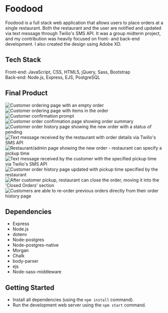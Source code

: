 # Foodood

Foodood is a full stack web application that allows users to place orders at a single restaurant. Both the restaurant and the user are notified and updated via text message through Twilio's SMS API. It was a group midterm project, and my contribution was heavily focused on front- and back-end development. I also created the design using Adobe XD.

## Tech Stack

Front-end: JavaScript, CSS, HTML5, jQuery, Sass, Bootstrap <br/>
Back-end: Node.js, Express, EJS, PostgreSQL


## Final Product

![Customer ordering page with an empty order](https://github.com/shadeemerhi/foodood/blob/master/docs/orderpage_empty.png)
![Customer ordering page with items in the order](https://github.com/shadeemerhi/foodood/blob/master/docs/orderpage_full.png)
![Customer confirmation prompt](https://github.com/shadeemerhi/foodood/blob/master/docs/orderpage_confirm.png)
![Customer order confirmation page showing order summary](https://github.com/shadeemerhi/foodood/blob/master/docs/confirmation.png)
![Customer order history page showing the new order with a status of pending](https://github.com/shadeemerhi/foodood/blob/master/docs/orders_pending.png)
![Text message received by the restaurant with order details via Twilio's SMS API](https://github.com/shadeemerhi/foodood/blob/master/docs/text_rest.jpeg)
![Restaurant/admin page showing the new order - restaurant can specify a pickup time](https://github.com/shadeemerhi/foodood/blob/master/docs/admin_new.png)
![Text message received by the customer with the specified pickup time via Twilio's SMS API](https://github.com/shadeemerhi/foodood/blob/master/docs/text_rest.jpeg)
![Customer order history page updated with pickup time specified by the restaurant](https://github.com/shadeemerhi/foodood/blob/master/docs/orders-confirmed.png)
![After customer pickup, restaurant can close the order, moving it into the 'Closed Orders' section](https://github.com/shadeemerhi/foodood/blob/master/docs/admin-confirmed.png)
![Customers are able to re-order previous orders directly from their order history page](https://github.com/shadeemerhi/foodood/blob/master/docs/orders-reorder.png)


## Dependencies

- Express
- Node.js
- dotenv
- Node-postgres
- Node-postgres-native
- Morgan
- Chalk
- body-parser
- ejs
- Node-sass-middleware


## Getting Started

- Install all dependencies (using the `npm install` command).
- Run the development web server using the `npm start` command.

